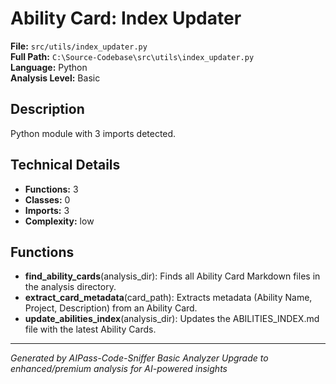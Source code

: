 # Ability Card: Index Updater

**File:** `src/utils/index_updater.py`  
**Full Path:** `C:\Source-Codebase\src\utils\index_updater.py`  
**Language:** Python  
**Analysis Level:** Basic

## Description

Python module with 3 imports detected.

## Technical Details

- **Functions:** 3
- **Classes:** 0
- **Imports:** 3
- **Complexity:** low


## Functions

- **find_ability_cards**(analysis_dir): Finds all Ability Card Markdown files in the analysis directory.
- **extract_card_metadata**(card_path): Extracts metadata (Ability Name, Project, Description) from an Ability Card.
- **update_abilities_index**(analysis_dir): Updates the ABILITIES_INDEX.md file with the latest Ability Cards.

---
*Generated by AIPass-Code-Sniffer Basic Analyzer*
*Upgrade to enhanced/premium analysis for AI-powered insights*
